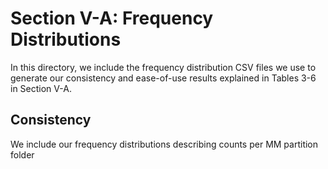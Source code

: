 # Section V-A: Frequency Distributions
In this directory, we include the frequency distribution CSV files we use to generate our consistency and ease-of-use results explained in Tables 3-6 in Section V-A.

## Consistency
We include our frequency distributions describing counts per MM partition folder 

